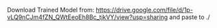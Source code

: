 Download Trained Model from: https://drive.google.com/file/d/1p-vLQ9nCJm4fZN_QWtEeoEh8Bc_tjkVY/view?usp=sharing and paste to ./
